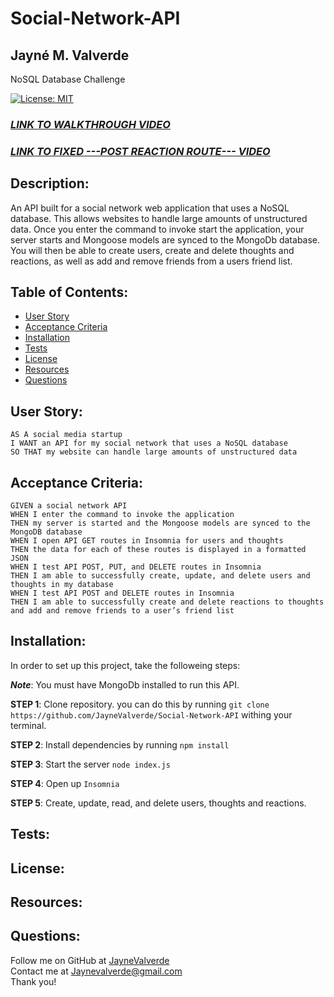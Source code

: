 # Social-Network-API
## Jayné M. Valverde <br>
NoSQL Database Challenge

[![License: MIT](https://img.shields.io/badge/License-MIT-yellow.svg)](https://opensource.org/licenses/MIT)

### **_[LINK TO WALKTHROUGH VIDEO](https://youtu.be/5_GRDfMp2EQ?si=Y-BGfmIl5jj5ipz2)_**
### **_[LINK TO FIXED ---POST REACTION ROUTE--- VIDEO](https://youtu.be/1leVdSL3Y6M?si=7Ct3_QcUUMo86OFc)_**

## Description: 
An API built for a social network web application that uses a NoSQL database. This allows websites to handle large amounts of unstructured data. Once you enter the command to invoke start the application, your server starts and Mongoose models are synced to the MongoDb database. You will then be able to create users, create and delete thoughts and reactions, as well as add and remove friends from a users friend list. 

## Table of Contents: 
* [User Story](#user-story)
* [Acceptance Criteria](#acceptance-criteria)
* [Installation](#installation)
* [Tests](#tests)
* [License](#license)
* [Resources](#resources)
* [Questions](#questions)

## User Story: 
```
AS A social media startup
I WANT an API for my social network that uses a NoSQL database
SO THAT my website can handle large amounts of unstructured data
```

## Acceptance Criteria: 
```
GIVEN a social network API
WHEN I enter the command to invoke the application
THEN my server is started and the Mongoose models are synced to the MongoDB database
WHEN I open API GET routes in Insomnia for users and thoughts
THEN the data for each of these routes is displayed in a formatted JSON
WHEN I test API POST, PUT, and DELETE routes in Insomnia
THEN I am able to successfully create, update, and delete users and thoughts in my database
WHEN I test API POST and DELETE routes in Insomnia
THEN I am able to successfully create and delete reactions to thoughts and add and remove friends to a user’s friend list
```

## Installation: 
In order to set up this project, take the followeing steps: 

***Note***: You must have MongoDb installed to run this API. 

**STEP 1**: Clone repository. you can do this by running `git clone`  
`https://github.com/JayneValverde/Social-Network-API` withing your terminal. 

**STEP 2**: Install dependencies by running `npm install `

**STEP 3**: Start the server `node index.js`

**STEP 4**: Open up `Insomnia`

**STEP 5**: Create, update, read, and delete users, thoughts and reactions. 



## Tests: 


## License: 


## Resources:


## Questions: 
Follow me on GitHub at [JayneValverde](https://github.com/JayneValverde) <br>
Contact me at Jaynevalverde@gmail.com <br>
Thank you!